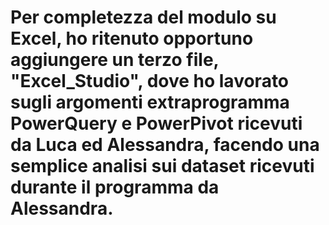 # Per completezza del modulo su Excel, ho ritenuto opportuno aggiungere un terzo file, "Excel_Studio", dove ho lavorato sugli argomenti extraprogramma PowerQuery e PowerPivot ricevuti da Luca ed Alessandra, facendo una semplice analisi sui dataset ricevuti durante il programma da Alessandra.
